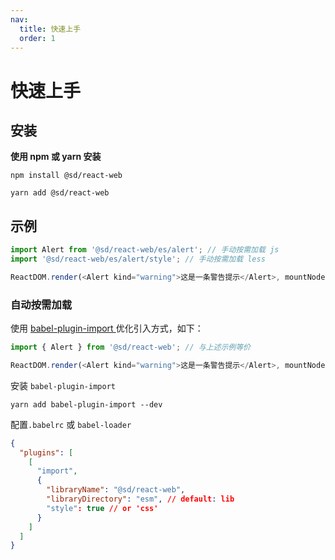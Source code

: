 ```yaml
---
nav:
  title: 快速上手
  order: 1
---
```


# 快速上手

## 安装

**使用 npm 或 yarn 安装**

```shell
npm install @sd/react-web
```

```shell
yarn add @sd/react-web
```

## 示例

```js
import Alert from '@sd/react-web/es/alert'; // 手动按需加载 js
import '@sd/react-web/es/alert/style'; // 手动按需加载 less

ReactDOM.render(<Alert kind="warning">这是一条警告提示</Alert>, mountNode);
```

### 自动按需加载

使用 [babel-plugin-import ](https://www.npmjs.com/package/babel-plugin-import) 优化引入方式，如下：

```js
import { Alert } from '@sd/react-web'; // 与上述示例等价

ReactDOM.render(<Alert kind="warning">这是一条警告提示</Alert>, mountNode);
```

安装 `babel-plugin-import`

```
yarn add babel-plugin-import --dev
```

配置`.babelrc` 或 `babel-loader`

```json
{
  "plugins": [
    [
      "import",
      {
        "libraryName": "@sd/react-web",
        "libraryDirectory": "esm", // default: lib
        "style": true // or 'css'
      }
    ]
  ]
}
```
